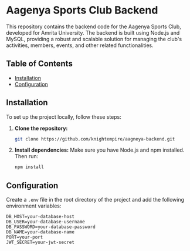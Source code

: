 # Aagenya Sports Club Backend

This repository contains the backend code for the Aagenya Sports Club, developed for Amrita University. The backend is built using Node.js and MySQL, providing a robust and scalable solution for managing the club's activities, members, events, and other related functionalities.

## Table of Contents

- [Installation](#installation)
- [Configuration](#configuration)


## Installation

To set up the project locally, follow these steps:

1. **Clone the repository:**
    ```bash
    git clone https://github.com/knightempire/aagneya-backend.git
    ```

2. **Install dependencies:**
    Make sure you have Node.js and npm installed. Then run:
    ```bash
    npm install
    ```

## Configuration

Create a `.env` file in the root directory of the project and add the following environment variables:

```env
DB_HOST=your-database-host
DB_USER=your-database-username
DB_PASSWORD=your-database-password
DB_NAME=your-database-name
PORT=your-port
JWT_SECRET=your-jwt-secret
